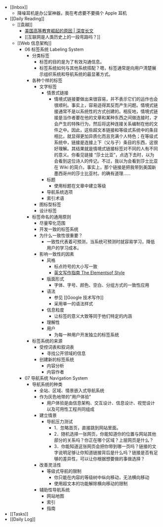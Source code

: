- [[Inbox]]
	- 降噪耳机是办公室神器，我在考虑要不要搞个 Apple 耳机
- [[Daily Reading]]
	- [[袁越]]
		- [美国高等教育崛起的原因 | 深度长文](https://gdaily.com/newsdetail-1313.html?from=timeline&isappinstalled=0)
		- [[互联网是人类历史上的一段弯路吗？]]
	- [[Web 信息架构]]
		- 06 标签系统 Labeling System
			- 分类标签
				- 标签的目的是为了有效沟通信息。
				- 标签系统如何与其他系统搭配？嗯，标签通常是向用户清楚展示组织系统和导航系统的最显著方式。
			- 各种个样的标签
				- 文字标签
					- 情景式链接
						- 情境式链接要做出来很容易，并不表示它们的运作也会很顺利。事实上，容易适得其反而产生问题。情境式链接通常不是以系统性的方式创建的。相反地，情境式链接是当作者要在他的文章和某种东西之间做连接时，才会产生的特殊行为，然后将这种连接关系编制在他的文件之中。因此，这些超文本链接和等级式系统中的条目相比，就显得更加异质化而且充满个人特色；在等级式系统中，链接是连接上下（父与子）条目的东西，这很好理解。其结果就是情境式链接标签对不同的人有不同的意义。你看见链接 “莎士比亚”，点选下去时，以为会看到这位诗人的传记。不过，我以为会看到莎士比亚在 Wiki 的简介。事实上，那个链接是把我带到美国新墨西哥州的莎士比亚村。的确有道理……
					- 标题
						- 使用标题在文章中建立等级
					- 导航系统选项
					- 索引术语
				- 图标型标签
				- 设计标签
			- 标签命名的通用原则
				- 尽量窄化范围
				- 开发一致的标签系统
				- 为什么一致性很重要？
					- 一致性代表着可预测，当系统可预测时就容易学习，降低用户的学习成本。
				- 影响一致性的因素
					- 风格
						- 标点符号的大小写一致
						- [英文写作指南 The Elementsof Style](https://zh.wikipedia.org/zh-cn/英文写作指南)
					- 版面形式
						- 字体、字号、颜色、空白、分组方式的一致性应用
					- 语法
						- 参见 [[Google 技术写作]]
						- 采用单一的语法样式
					- 信息粒度
						- 让标签的意义大致等同于他们特定的内涵
					- 理解性
					- 用户
						- 为每一种用户开发独立的标签系统
			- 标签系统的来源
				- 受控词表和叙词表
					- 寻找公开领域的信息
				- 创建新的标签系统
					- 内容分析
					- 内容作者
		- 07 导航系统 Navigation System
			- 导航系统的种类
				- 全站、区域、情景嵌入式导航系统
				- 作为灰色地带的"用户体验"
					- 用户体验是由信息架构、交互设计、信息设计、视觉设计以及可用性工程共同组成
				- 建立情景
					- 导航压力测试
						- 1．忽略首页，直接跳到网站里面。
						- 2．随机选择一张网页，你能知道你的位置与网站其他部分的关系吗？你正在哪个区域？上层网页是什么？
						- 3．你能知道这张网页会把你带到哪一页吗？链接的文字说明足够让你知道链接背后是什么吗？链接是否有足够的差异性，可以让你根据想要做的事做选择？
				- 改善灵活性
					- 等级式导航的限制
						- 你只能在内容的等级树中纵向移动，无法横向移动
						- 使用超文本的功能解除横向移动的限制
				- 辅助性导航系统
					- 网站地图
					- 索引
					- 指南
- [[Tasks]]
- [[Daily Log]]